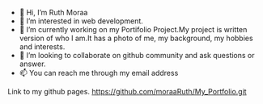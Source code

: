 - 👋 Hi, I’m Ruth Moraa
- 👀 I’m interested in web development.
- 🌱 I’m currently working on my Portifolio Project.My project is written version of who  I am.It has a photo of me, my background, my hobbies and interests.
- 💞️ I’m looking to collaborate on github community and ask questions or answer.
- 📫 You can reach me through my email address


Link to my github pages. https://github.com/moraaRuth/My_Portfolio.git
